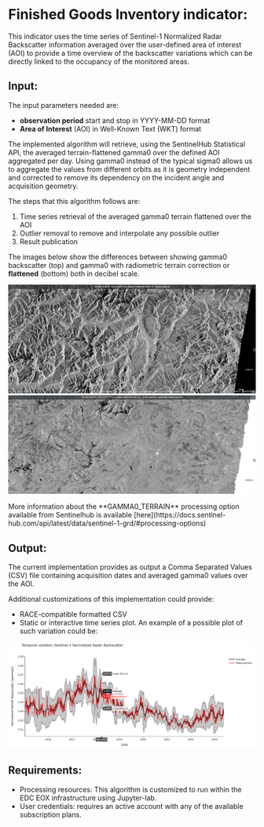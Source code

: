 
# Finished Goods Inventory indicator: 
This indicator uses the time series of Sentinel-1 Normalized Radar Backscatter information averaged over the user-defined area of interest (AOI) to provide a time overview of the backscatter variations which can be directly linked to the occupancy of the monitored areas.

## Input:
The input parameters needed are:
- **observation period** start and stop in YYYY-MM-DD format
- **Area of Interest** (AOI) in Well-Known Text (WKT) format

The implemented algorithm will retrieve, using the SentinelHub Statistical API, the averaged terrain-flattened gamma0 over the defined AOI aggregated per day. Using gamma0 instead of the typical sigma0 allows us to aggregate the values from different orbits as it is geometry independent and corrected to remove its dependency on the incident angle and acquisition geometry.

The steps that this algorithm follows are:
1. Time series retrieval of the averaged gamma0 terrain flattened over the AOI
2. Outlier removal to remove and interpolate any possible outlier
3. Result publication 

The images below show the differences between showing gamma0 backscatter (top) and gamma0 with radiometric terrain correction or **flattened** (bottom) both in decibel scale.
<p><center> <img src="images/gamma0_comparison_sentinelhub.jpg" width="700"/> </p></center>
More information about the **GAMMA0_TERRAIN** processing option available from Sentinelhub is available [here](https://docs.sentinel-hub.com/api/latest/data/sentinel-1-grd/#processing-options)


## Output: 
The current implementation provides as output a Comma Separated Values (CSV) file containing acquisition dates and averaged gamma0 values over the AOI.

Additional customizations of this implementation could provide:
- RACE-compatible formatted CSV
- Static or interactive time series plot. An example of a possible plot of such variation could be: 
<p><center> <img src="images/E8_ts_sample.png" width="700"/> </p></center>

## Requirements:
- Processing resources: This algorithm is customized to run within the EDC EOX infrastructure using Jupyter-lab.
- User credentials: requires an active account with any of the available subscription plans.

